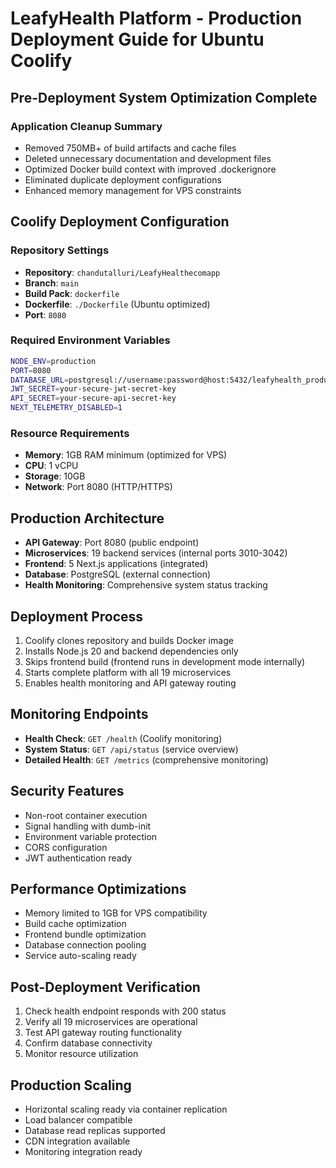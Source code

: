 # LeafyHealth Platform - Production Deployment Guide for Ubuntu Coolify

## Pre-Deployment System Optimization Complete

### Application Cleanup Summary
- Removed 750MB+ of build artifacts and cache files
- Deleted unnecessary documentation and development files
- Optimized Docker build context with improved .dockerignore
- Eliminated duplicate deployment configurations
- Enhanced memory management for VPS constraints

## Coolify Deployment Configuration

### Repository Settings
- **Repository**: `chandutalluri/LeafyHealthecomapp`
- **Branch**: `main`
- **Build Pack**: `dockerfile`
- **Dockerfile**: `./Dockerfile` (Ubuntu optimized)
- **Port**: `8080`

### Required Environment Variables
```bash
NODE_ENV=production
PORT=8080
DATABASE_URL=postgresql://username:password@host:5432/leafyhealth_production
JWT_SECRET=your-secure-jwt-secret-key
API_SECRET=your-secure-api-secret-key
NEXT_TELEMETRY_DISABLED=1
```

### Resource Requirements
- **Memory**: 1GB RAM minimum (optimized for VPS)
- **CPU**: 1 vCPU
- **Storage**: 10GB
- **Network**: Port 8080 (HTTP/HTTPS)

## Production Architecture
- **API Gateway**: Port 8080 (public endpoint)
- **Microservices**: 19 backend services (internal ports 3010-3042)
- **Frontend**: 5 Next.js applications (integrated)
- **Database**: PostgreSQL (external connection)
- **Health Monitoring**: Comprehensive system status tracking

## Deployment Process
1. Coolify clones repository and builds Docker image
2. Installs Node.js 20 and backend dependencies only
3. Skips frontend build (frontend runs in development mode internally)
4. Starts complete platform with all 19 microservices
5. Enables health monitoring and API gateway routing

## Monitoring Endpoints
- **Health Check**: `GET /health` (Coolify monitoring)
- **System Status**: `GET /api/status` (service overview)
- **Detailed Health**: `GET /metrics` (comprehensive monitoring)

## Security Features
- Non-root container execution
- Signal handling with dumb-init
- Environment variable protection
- CORS configuration
- JWT authentication ready

## Performance Optimizations
- Memory limited to 1GB for VPS compatibility
- Build cache optimization
- Frontend bundle optimization
- Database connection pooling
- Service auto-scaling ready

## Post-Deployment Verification
1. Check health endpoint responds with 200 status
2. Verify all 19 microservices are operational
3. Test API gateway routing functionality
4. Confirm database connectivity
5. Monitor resource utilization

## Production Scaling
- Horizontal scaling ready via container replication
- Load balancer compatible
- Database read replicas supported
- CDN integration available
- Monitoring integration ready